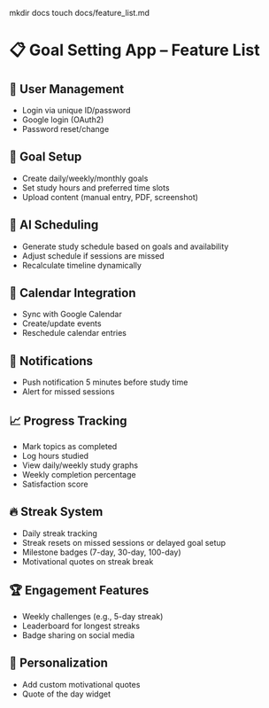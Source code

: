 mkdir docs
touch docs/feature_list.md

# 📋 Goal Setting App – Feature List

## 🔐 User Management
- Login via unique ID/password
- Google login (OAuth2)
- Password reset/change

## 🎯 Goal Setup
- Create daily/weekly/monthly goals
- Set study hours and preferred time slots
- Upload content (manual entry, PDF, screenshot)

## 🤖 AI Scheduling
- Generate study schedule based on goals and availability
- Adjust schedule if sessions are missed
- Recalculate timeline dynamically

## 📅 Calendar Integration
- Sync with Google Calendar
- Create/update events
- Reschedule calendar entries

## 🔔 Notifications
- Push notification 5 minutes before study time
- Alert for missed sessions

## 📈 Progress Tracking
- Mark topics as completed
- Log hours studied
- View daily/weekly study graphs
- Weekly completion percentage
- Satisfaction score

## 🔥 Streak System
- Daily streak tracking
- Streak resets on missed sessions or delayed goal setup
- Milestone badges (7-day, 30-day, 100-day)
- Motivational quotes on streak break

## 🏆 Engagement Features
- Weekly challenges (e.g., 5-day streak)
- Leaderboard for longest streaks
- Badge sharing on social media

## 💬 Personalization
- Add custom motivational quotes
- Quote of the day widget
